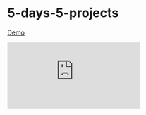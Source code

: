 # 5-days-5-projects

[Demo](https://jsfiddle.net/valentronus95/fapkr2qz/)

![](https://fv2-1.failiem.lv/thumb_show.php?i=k4vpffmad&view)
